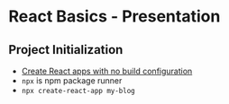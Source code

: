 # React Basics - Presentation

## Project Initialization

- [Create React apps with no build configuration](https://github.com/facebook/create-react-app)
- `npx` is npm package runner
- `npx create-react-app my-blog`